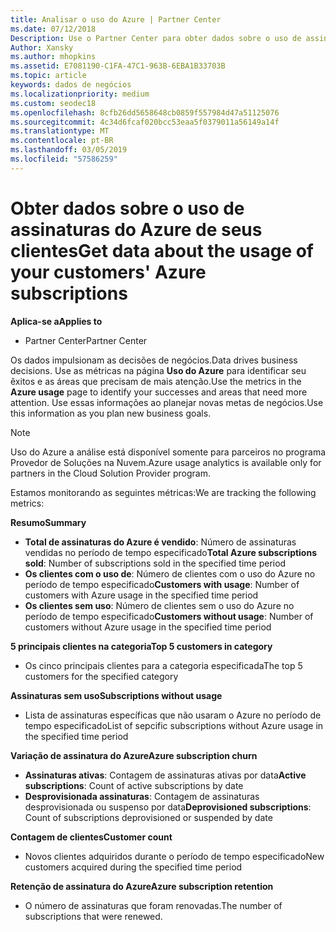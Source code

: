 ```yaml
---
title: Analisar o uso do Azure | Partner Center
ms.date: 07/12/2018
Description: Use o Partner Center para obter dados sobre o uso de assinaturas do Azure de seus clientes.
Author: Xansky
ms.author: mhopkins
ms.assetid: E7081190-C1FA-47C1-963B-6EBA1B33703B
ms.topic: article
keywords: dados de negócios
ms.localizationpriority: medium
ms.custom: seodec18
ms.openlocfilehash: 8cfb26dd5658648cb0859f557984d47a51125076
ms.sourcegitcommit: 4c34d6fcaf020bcc53eaa5f0379011a56149a14f
ms.translationtype: MT
ms.contentlocale: pt-BR
ms.lasthandoff: 03/05/2019
ms.locfileid: "57586259"
---
```

# <a name="get-data-about-the-usage-of-your-customers-azure-subscriptions"></a><span data-ttu-id="49e5d-104">Obter dados sobre o uso de assinaturas do Azure de seus clientes</span><span class="sxs-lookup"><span data-stu-id="49e5d-104">Get data about the usage of your customers' Azure subscriptions</span></span> 

<span data-ttu-id="49e5d-105">**Aplica-se a**</span><span class="sxs-lookup"><span data-stu-id="49e5d-105">**Applies to**</span></span>
- <span data-ttu-id="49e5d-106">Partner Center</span><span class="sxs-lookup"><span data-stu-id="49e5d-106">Partner Center</span></span>

<span data-ttu-id="49e5d-107">Os dados impulsionam as decisões de negócios.</span><span class="sxs-lookup"><span data-stu-id="49e5d-107">Data drives business decisions.</span></span> <span data-ttu-id="49e5d-108">Use as métricas na página **Uso do Azure** para identificar seu êxitos e as áreas que precisam de mais atenção.</span><span class="sxs-lookup"><span data-stu-id="49e5d-108">Use the metrics in the **Azure usage** page to identify your successes and areas that need more attention.</span></span> <span data-ttu-id="49e5d-109">Use essas informações ao planejar novas metas de negócios.</span><span class="sxs-lookup"><span data-stu-id="49e5d-109">Use this information as you plan new business goals.</span></span>

> [!NOTE]
> <span data-ttu-id="49e5d-110">Uso do Azure a análise está disponível somente para parceiros no programa Provedor de Soluções na Nuvem.</span><span class="sxs-lookup"><span data-stu-id="49e5d-110">Azure usage  analytics is available only for partners in the Cloud Solution Provider program.</span></span>

<span data-ttu-id="49e5d-111">Estamos monitorando as seguintes métricas:</span><span class="sxs-lookup"><span data-stu-id="49e5d-111">We are tracking the following metrics:</span></span>

<span data-ttu-id="49e5d-112">**Resumo**</span><span class="sxs-lookup"><span data-stu-id="49e5d-112">**Summary**</span></span>  
 - <span data-ttu-id="49e5d-113">**Total de assinaturas do Azure é vendido**: Número de assinaturas vendidas no período de tempo especificado</span><span class="sxs-lookup"><span data-stu-id="49e5d-113">**Total Azure subscriptions sold**: Number of subscriptions sold in the specified time period</span></span>  
 - <span data-ttu-id="49e5d-114">**Os clientes com o uso de**: Número de clientes com o uso do Azure no período de tempo especificado</span><span class="sxs-lookup"><span data-stu-id="49e5d-114">**Customers with usage**: Number of customers with Azure usage in the specified time period</span></span>  
 - <span data-ttu-id="49e5d-115">**Os clientes sem uso**: Número de clientes sem o uso do Azure no período de tempo especificado</span><span class="sxs-lookup"><span data-stu-id="49e5d-115">**Customers without usage**: Number of customers without Azure usage in the specified time period</span></span>  

<span data-ttu-id="49e5d-116">**5 principais clientes na categoria**</span><span class="sxs-lookup"><span data-stu-id="49e5d-116">**Top 5 customers in category**</span></span>  
 -  <span data-ttu-id="49e5d-117">Os cinco principais clientes para a categoria especificada</span><span class="sxs-lookup"><span data-stu-id="49e5d-117">The top 5 customers for the specified category</span></span>  

<span data-ttu-id="49e5d-118">**Assinaturas sem uso**</span><span class="sxs-lookup"><span data-stu-id="49e5d-118">**Subscriptions without usage**</span></span>  
 -  <span data-ttu-id="49e5d-119">Lista de assinaturas específicas que não usaram o Azure no período de tempo especificado</span><span class="sxs-lookup"><span data-stu-id="49e5d-119">List of sepcific subscriptions without Azure usage in the specified time period</span></span>  

<span data-ttu-id="49e5d-120">**Variação de assinatura do Azure**</span><span class="sxs-lookup"><span data-stu-id="49e5d-120">**Azure subscription churn**</span></span>  
 - <span data-ttu-id="49e5d-121">**Assinaturas ativas**: Contagem de assinaturas ativas por data</span><span class="sxs-lookup"><span data-stu-id="49e5d-121">**Active subscriptions**: Count of active subscriptions by date</span></span>  
 - <span data-ttu-id="49e5d-122">**Desprovisionada assinaturas**: Contagem de assinaturas desprovisionada ou suspenso por data</span><span class="sxs-lookup"><span data-stu-id="49e5d-122">**Deprovisioned subscriptions**: Count of subscriptions deprovisioned or suspended by date</span></span>  

<span data-ttu-id="49e5d-123">**Contagem de clientes**</span><span class="sxs-lookup"><span data-stu-id="49e5d-123">**Customer count**</span></span>
 - <span data-ttu-id="49e5d-124">Novos clientes adquiridos durante o período de tempo especificado</span><span class="sxs-lookup"><span data-stu-id="49e5d-124">New customers acquired during the specified time period</span></span>  

<span data-ttu-id="49e5d-125">**Retenção de assinatura do Azure**</span><span class="sxs-lookup"><span data-stu-id="49e5d-125">**Azure subscription retention**</span></span>  
 - <span data-ttu-id="49e5d-126">O número de assinaturas que foram renovadas.</span><span class="sxs-lookup"><span data-stu-id="49e5d-126">The number of subscriptions that were renewed.</span></span>   
  